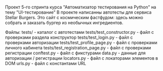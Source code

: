 Проект 5-го спринта курса "Автоматизатор тестирования на Python" на тему "UI-тестирование"
В проекте написанны автотесты для сервиса Stellar Burgers. Это сайт с космическим фастфудом: здесь можно собрать и заказать бургер из необычных ингредиентов.

Файлы:
tests/ - каталог с автотестами
tests/test_constructor.py - файл с проверками раздела конструктор
tests/test_login.py - файл с проверками авторизации
tests/test_profile_page.py - файл с проверками личного кабинета
tests/test_registration_page.py - файл с проверками регистрации
conftest.py - файл с фикстурами
data.py - данные для авторизации / регистрации
locators.py - файл с локаторами элементов в DOM
urls.py - файл с константами URL

